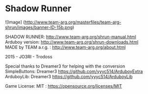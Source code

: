 # Shadow Runner
![Image]
(http://www.team-arg.org/masterfiles/team-arg-shrun/images/banner-ID-15b.png)

SHADOW RUNNER: http://www.team-arg.org/shrun-manual.html  
Arduboy version: http://www.team-arg.org/shrun-downloads.html  
MADE by TEAM a.r.g. : http://www.team-arg.org/about.html

2015 - JO3RI - Trodoss

Special thanks to Dreamer3 for helping with the conversion  
SimpleButtons: Dreamer3 https://github.com/yyyc514/ArduboyExtra  
ArduboyLib: Dreamer3 https://github.com/yyyc514/ArduboyLib

Game License: MIT : https://opensource.org/licenses/MIT
